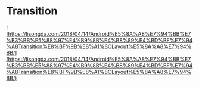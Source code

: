 # Transition

![https://lisongda.com/2018/04/14/Android%E5%8A%A8%E7%94%BB%E7%B3%BB%E5%88%97%E4%B9%8B%E4%B8%89%E4%BD%BF%E7%94%A8Transition%E8%BF%9B%E8%A1%8CLayout%E5%8A%A8%E7%94%BB/](https://lisongda.com/2018/04/14/Android%E5%8A%A8%E7%94%BB%E7%B3%BB%E5%88%97%E4%B9%8B%E4%B8%89%E4%BD%BF%E7%94%A8Transition%E8%BF%9B%E8%A1%8CLayout%E5%8A%A8%E7%94%BB/)

